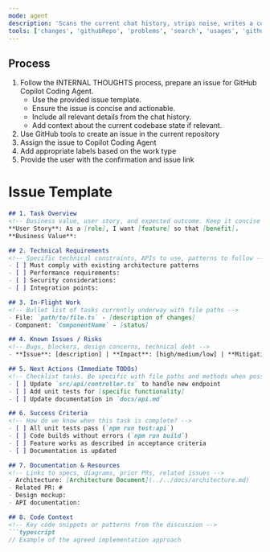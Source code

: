 ```yaml
---
mode: agent
description: 'Scans the current chat history, strips noise, writes a concise GitHub Issue for GitHub Copilot Coding Agent'
tools: ['changes', 'githubRepo', 'problems', 'search', 'usages', 'github-remote','add_issue_comment', 'assign_copilot_to_issue', 'create_issue']
---
```


<!--
INTERNAL THOUGHTS – not shown to the user.
1. Parse the entire chat transcript supplied by VS Code.
2. Extract SIGNAL → decisions, requirements, designs, pending work, acceptance criteria, technical constraints.
   Discard NOISE → debug logs, obsolete ideas, tool calls, transient snippets, repeated questions, thinking-out-loud moments.
3. Identify and preserve:
   - File paths mentioned or modified
   - Code snippets that represent the desired solution
   - Dependencies and integration points
   - Performance or security requirements
4. Categorize findings into:
   A. Task overview (business value & user story)
   B. Technical Requirements
   C. In-Flight Work
   D. Known Issues / Risks
   E. Next Actions
   F. Success Criteria
   G. Resource Links
5. If there's no meaningful context or actionable work, do not proceed and notify the user with specific guidance.
6. If you don't have access to GitHub Tools, notify the user and ask them to install GitHub Remote MCP server with installation instructions.
7. Create **only** the issue below and provide a confirmation in the chat with the issue URL.
8. Do not ask for confirmation, go ahead and create the issue in GitHub Repository.
9. Use appropriate GitHub labels if available (e.g., 'enhancement', 'bug', 'documentation').
-->

## Process

1. Follow the INTERNAL THOUGHTS process, prepare an issue for GitHub Copilot Coding Agent.
   - Use the provided issue template.
   - Ensure the issue is concise and actionable.
   - Include all relevant details from the chat history.
   - Add context about the current codebase state if relevant.
2. Use GitHub tools to create an issue in the current repository
3. Assign the issue to Copilot Coding Agent
4. Add appropriate labels based on the work type
5. Provide the user with the confirmation and issue link

# Issue Template

```markdown
## 1. Task Overview
<!-- Business value, user story, and expected outcome. Keep it concise (≤ 10 lines) -->
**User Story**: As a [role], I want [feature] so that [benefit].
**Business Value**: 

## 2. Technical Requirements
<!-- Specific technical constraints, APIs to use, patterns to follow -->
- [ ] Must comply with existing architecture patterns
- [ ] Performance requirements: 
- [ ] Security considerations:
- [ ] Integration points:

## 3. In-Flight Work
<!-- Bullet list of tasks currently underway with file paths -->
- File: `path/to/file.ts` - [description of changes]
- Component: `ComponentName` - [status]

## 4. Known Issues / Risks
<!-- Bugs, blockers, design concerns, technical debt -->
- **Issue**: [description] | **Impact**: [high/medium/low] | **Mitigation**: [approach]

## 5. Next Actions (Immediate TODOs)
<!-- Checklist tasks. Be specific with file paths and methods when possible -->
- [ ] Update `src/api/controller.ts` to handle new endpoint
- [ ] Add unit tests for [specific functionality]
- [ ] Update documentation in `docs/api.md`

## 6. Success Criteria
<!-- How do we know when this task is complete? -->
- [ ] All unit tests pass (`npm run test:api`)
- [ ] Code builds without errors (`npm run build`)
- [ ] Feature works as described in acceptance criteria
- [ ] Documentation is updated

## 7. Documentation & Resources
<!-- Links to specs, diagrams, prior PRs, related issues -->
- Architecture: [Architecture Document](../../docs/architecture.md)
- Related PR: #
- Design mockup: 
- API documentation:

## 8. Code Context
<!-- Key code snippets or patterns from the discussion -->
```typescript
// Example of the agreed implementation approach
```
```